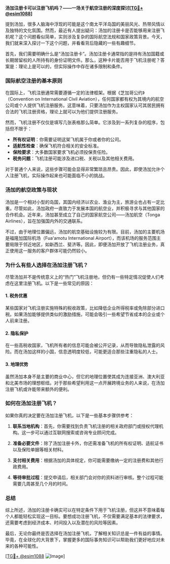 **汤加注册卡可以注册飞机吗？——一场关于航空注册的深度探讨[[TG💪+ @esim1088](https://t.me/s/esim1088)]**

提到汤加，很多人脑海中浮现的可能是这个南太平洋岛国的美丽风光、热带风情以及独特的文化氛围。然而，最近有人提出疑问：汤加的注册卡是否能够用来注册飞机呢？这个问题看似简单，实则涉及复杂的国际航空法规和国家政策背景。今天，我们就来深入探讨一下这个问题，并看看背后隐藏的一些有趣细节。

首先，我们需要明确什么是“汤加注册卡”。汤加注册卡通常指的是持有汤加国籍或长期居留权的人所持有的身份证明文件。那么，这种卡片能否用于飞机注册呢？答案是：理论上是可以的，但实际操作中存在诸多限制和条件。

### 国际航空注册的基本原则

在国际上，飞机注册通常需要遵循一定的法律框架。根据《芝加哥公约》（Convention on International Civil Aviation），任何国家都有权为其境内的航空公司或个人提供飞机注册服务。这意味着，只要汤加作为主权国家认可其居民拥有合法的飞机注册资格，理论上就可以为他们提供注册服务。

然而，飞机注册不仅仅是填写几张表格那么简单。它涉及到一系列复杂的程序，包括但不限于：

- **所有权证明**：你需要证明这架飞机属于你或者你的公司。
- **适航性检查**：确保飞机符合相关的安全标准。
- **保险要求**：大多数国家要求飞机必须投保责任险。
- **税务问题**：飞机注册可能涉及进口税、关税以及其他相关费用。

对于普通个人来说，这些步骤可能会显得非常繁琐且昂贵。因此，即使汤加允许个人注册飞机，实际操作起来也可能面临不小的挑战。

### 汤加的航空政策与现状

汤加是一个相对小型的岛国，其国内经济以农业、渔业为主，旅游业也占有一定比重。尽管如此，汤加政府一直致力于发展本国的航空业，并积极寻求与其他国家的合作机会。近年来，汤加甚至成立了自己的国家航空公司——汤加航空（Tonga Airlines），旨在加强国内外的交通联系。

不过，由于地理位置偏远，汤加的航空基础设施较为有限。目前，汤加的主要机场是福隆加国际机场（Fuaʻamotu International Airport），而该机场的服务范围主要局限于邻近地区，如新西兰、斐济等。因此，即便汤加开放了飞机注册业务，真正使用这一服务的客户群体可能仍然较小。

### 为什么有些人选择在汤加注册飞机？

尽管汤加并不是传统意义上的“热门”飞机注册地，但仍有一些特定情况促使人们考虑在这里注册飞机。以下是一些常见的原因：

#### 1. 税务优惠
某些国家对飞机注册实施特殊的税收政策，比如降低企业所得税率或免除部分进口税。如果汤加能够提供类似的激励措施，可能会吸引一些希望节省成本的企业或个人前来注册。

#### 2. 隐私保护
在一些高税收国家，飞机所有者的信息可能会被公开记录，从而导致隐私泄露的风险。而在汤加这样的小国，信息透明度较低，可能更适合那些注重隐私的人士。

#### 3. 地理优势
虽然汤加本身不是主要的商业中心，但它的地理位置使其成为连接亚洲、澳大利亚和北美市场的理想枢纽。对于那些希望利用这一点开展跨境业务的人来说，在汤加注册飞机或许能带来额外的便利。

### 如何在汤加注册飞机？

如果你真的决定要在汤加注册飞机，以下是一些基本步骤供参考：

1. **联系当地机构**：首先，你需要找到负责飞机注册的相关政府部门或授权代理机构。这一步可以通过互联网搜索或咨询专业顾问完成。
   
2. **准备必要文件**：除了汤加注册卡外，你还需准备飞机的所有权证明、适航证书以及保险单据等相关材料。

3. **支付相关费用**：根据汤加的具体规定，你可能需要缴纳一定的注册费和其他行政费用。

4. **等待审批过程**：提交申请后，相关部门会对你的资料进行审核。整个过程可能需要几周甚至几个月的时间。

### 总结

综上所述，汤加的注册卡确实可以在特定条件下用于飞机注册，但这并不意味着每个人都能轻松实现这一目标。要想成功注册飞机，不仅需要满足基本的法律要求，还需要考虑到经济成本、时间投入以及潜在的风险等因素。

最后，无论你最终是否选择在汤加注册飞机，了解相关知识总是一件有益的事情。毕竟，在全球化的大背景下，掌握更多的国际事务知识可以帮助我们更好地应对未来的各种可能性。

[[TG💪+ @esim1088](https://t.me/s/esim1088) ![Image](https://i.postimg.cc/4NQfJmqS/Snipaste-2025-05-13-00-14-12.png)]